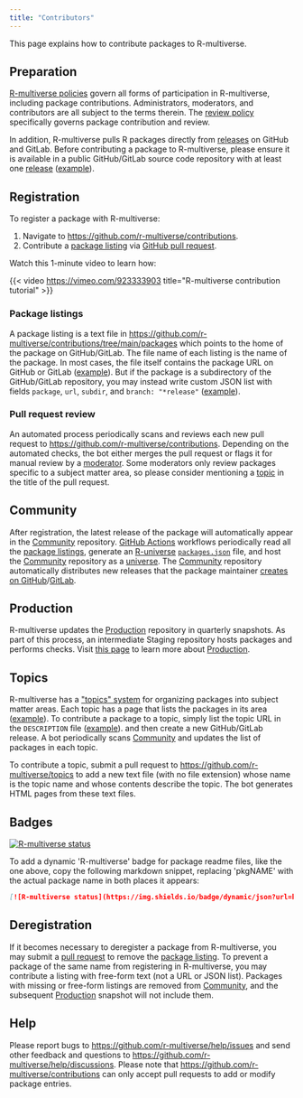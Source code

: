 ```yaml
---
title: "Contributors"
---
```


This page explains how to contribute packages to R-multiverse.

## Preparation

[R-multiverse policies](policies.md) govern all forms of participation in R-multiverse,
including package contributions.
Administrators, moderators, and contributors are all subject to the terms therein.
The [review policy](review.md) specifically governs package contribution and review.

In addition, R-multiverse pulls R packages directly from
[releases](https://docs.github.com/en/repositories/releasing-projects-on-github/about-releases) on GitHub and GitLab.
Before contributing a package to R-multiverse, please ensure it is available
in a public GitHub/GitLab source code repository with at least one
[release](https://docs.github.com/en/repositories/releasing-projects-on-github/about-releases) ([example](https://github.com/pola-rs/r-polars/releases/tag/v0.21.0)).

## Registration

To register a package with R-multiverse:

1. Navigate to <https://github.com/r-multiverse/contributions>.
1. Contribute a [package listing](https://github.com/r-multiverse/contributions/tree/main/packages) via
[GitHub pull request](https://docs.github.com/en/pull-requests/collaborating-with-pull-requests/proposing-changes-to-your-work-with-pull-requests/about-pull-requests).

Watch this 1-minute video to learn how:

{{< video https://vimeo.com/923333903 title="R-multiverse contribution tutorial" >}}

### Package listings

A package listing is a text file in <https://github.com/r-multiverse/contributions/tree/main/packages>
which points to the home of the package on GitHub/GitLab.
The file name of each listing is the name of the package.
In most cases, the file itself contains the package URL on GitHub or GitLab ([example](https://github.com/r-multiverse/contributions/blob/main/packages/polars)).
But if the package is a subdirectory of the GitHub/GitLab repository,
you may instead write custom JSON list with fields `package`, `url`, `subdir`, and `branch: "*release"` ([example](https://github.com/r-multiverse/contributions/blob/main/packages/arrow)).

### Pull request review

An automated process periodically scans and reviews each new pull request to <https://github.com/r-multiverse/contributions>.
Depending on the automated checks, the bot either merges the pull request
or flags it for manual review by a [moderator](governance.md#moderator).
Some moderators only review packages specific to a subject matter area,
so please consider mentioning a [topic](https://r-multiverse.org/topics/index.html)
in the title of the pull request.

## Community

After registration, the latest release of the package will
automatically appear in the [Community](community.md) repository.
[GitHub Actions](https://github.com/features/actions) workflows periodically
read all the [package listings](https://github.com/r-multiverse/contributions/tree/main/packages),
generate an [R-universe](https://r-universe.dev) [`packages.json`](https://github.com/r-multiverse/community/blob/main/packages.json) file,
and host the [Community](community.md) repository as a [universe](https://r-universe.dev).
The [Community](community.md) repository automatically distributes new releases
that the package maintainer 
[creates on GitHub](https://docs.github.com/en/repositories/releasing-projects-on-github/about-releases)/[GitLab](https://docs.gitlab.com/ee/user/project/releases/).

## Production

R-multiverse updates the [Production](production.md) repository in quarterly snapshots.
As part of this process, an intermediate Staging repository hosts
packages and performs checks.
Visit [this page](production.md) to learn more about [Production](production.md).

## Topics

R-multiverse has a ["topics" system](https://r-multiverse.org/topics/index.html) for organizing packages into subject matter areas.
Each topic has a page that lists the packages in its area ([example](https://r-multiverse.org/topics/bayesian.html)).
To contribute a package to a topic, simply list the topic URL in the `DESCRIPTION` file ([example](https://github.com/ropensci/stantargets/blob/db7d119ea0599eac3ce01a42bee27c9908754943/DESCRIPTION#L22)).
and then create a new GitHub/GitLab release.
A bot periodically scans [Community](community.md) and updates the list of packages in each topic.

To contribute a topic, submit a pull request to <https://github.com/r-multiverse/topics> to add a new text file (with no file extension) whose name is the topic name and whose contents describe the topic.
The bot generates HTML pages from these text files.

## Badges

[<img src="https://img.shields.io/badge/dynamic/json?url=https%3A%2F%2Fcommunity.r-multiverse.org%2Fapi%2Fpackages%2Fmirai&query=%24.Version&label=r-multiverse" alt="R-multiverse status" />](https://community.r-multiverse.org/mirai)

To add a dynamic 'R-multiverse' badge for package readme files, like the one above, copy the following markdown snippet, replacing 'pkgNAME' with the actual package name in both places it appears:

```md
[![R-multiverse status](https://img.shields.io/badge/dynamic/json?url=https%3A%2F%2Fcommunity.r-multiverse.org%2Fapi%2Fpackages%2FpkgNAME&query=%24.Version&label=r-multiverse)](https://community.r-multiverse.org/pkgNAME)
```

## Deregistration

If it becomes necessary to deregister a package from R-multiverse, you may submit a
[pull request](https://docs.github.com/en/pull-requests/collaborating-with-pull-requests/proposing-changes-to-your-work-with-pull-requests/about-pull-requests)
to remove the [package listing](https://github.com/r-multiverse/contributions/tree/main/packages).
To prevent a package of the same name from registering in R-multiverse,
you may contribute a listing with free-form text (not a URL or JSON list).
Packages with missing or free-form listings are removed from [Community](community.md), and the subsequent [Production](production.md) snapshot will not include them. 


## Help

Please report bugs to <https://github.com/r-multiverse/help/issues> and send other feedback and questions to <https://github.com/r-multiverse/help/discussions>.
Please note that <https://github.com/r-multiverse/contributions> can only accept pull requests to add or modify package entries.
